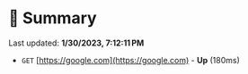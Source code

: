 # 📖 Summary
Last updated: **1/30/2023, 7:12:11 PM**

- `GET` [https://google.com](https://google.com) - **Up** (180ms)

